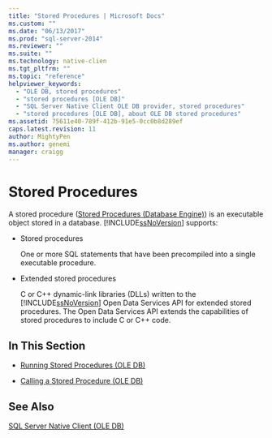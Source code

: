 ```yaml
---
title: "Stored Procedures | Microsoft Docs"
ms.custom: ""
ms.date: "06/13/2017"
ms.prod: "sql-server-2014"
ms.reviewer: ""
ms.suite: ""
ms.technology: native-clien
ms.tgt_pltfrm: ""
ms.topic: "reference"
helpviewer_keywords: 
  - "OLE DB, stored procedures"
  - "stored procedures [OLE DB]"
  - "SQL Server Native Client OLE DB provider, stored procedures"
  - "stored procedures [OLE DB], about OLE DB stored procedures"
ms.assetid: 75611e40-789f-412b-91e5-0cc0b8d289ef
caps.latest.revision: 11
author: MightyPen
ms.author: genemi
manager: craigg
---
```

# Stored Procedures
  A stored procedure ([Stored Procedures &#40;Database Engine&#41;](../../stored-procedures/stored-procedures-database-engine.md)) is an executable object stored in a database. [!INCLUDE[ssNoVersion](../../../includes/ssnoversion-md.md)] supports:  
  
-   Stored procedures  
  
     One or more SQL statements that have been precompiled into a single executable procedure.  
  
-   Extended stored procedures  
  
     C or C++ dynamic-link libraries (DLLs) written to the [!INCLUDE[ssNoVersion](../../../includes/ssnoversion-md.md)] Open Data Services API for extended stored procedures. The Open Data Services API extends the capabilities of stored procedures to include C or C++ code.  
  
## In This Section  
  
-   [Running Stored Procedures &#40;OLE DB&#41;](stored-procedures-running.md)  
  
-   [Calling a Stored Procedure &#40;OLE DB&#41;](stored-procedures-calling.md)  
  
## See Also  
 [SQL Server Native Client &#40;OLE DB&#41;](sql-server-native-client-ole-db.md)  
  
  
